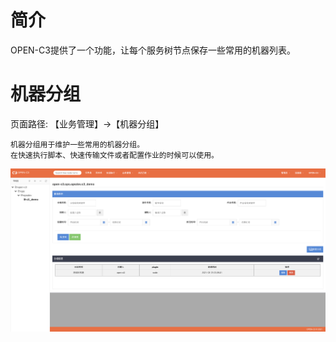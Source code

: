 # 简介

OPEN-C3提供了一个功能，让每个服务树节点保存一些常用的机器列表。

# 机器分组

页面路径: 【业务管理】->【机器分组】

```
机器分组用于维护一些常用的机器分组。
在快速执行脚本、快速传输文件或者配置作业的时候可以使用。
```

![机器分组](/机器分组/images/机器分组.png)
